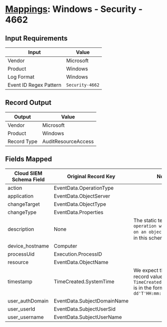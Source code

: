 # [Mappings](README.md): Windows - Security - 4662

## Input Requirements

|Input|Value|
|-----|-----|
|Vendor|Microsoft|
|Product|Windows|
|Log Format|Windows|
|Event ID Regex Pattern|`Security-4662`|

## Record Output

|Output|Value|
|------|-----|
|Vendor|Microsoft|
|Product|Windows|
|Record Type|AuditResourceAccess|

## Fields Mapped

|Cloud SIEM Schema Field|Original Record Key|Notes|
|-----------------------|-------------------|-----|
|action|EventData.OperationType||
|application|EventData.ObjectServer||
|changeTarget|EventData.ObjectType||
|changeType|EventData.Properties||
|description|None|The static text `An operation was performed on an object` is populated in this schema field.|
|device_hostname|Computer||
|processUid|Execution.ProcessID||
|resource|EventData.ObjectName||
|timestamp|TimeCreated.SystemTime|We expect the orginal record value of `TimeCreated.SystemTime` is in the format `yyyy-MM-dd'T'HH:mm:ss.SSSSSSSSSZ`|
|user_authDomain|EventData.SubjectDomainName||
|user_userId|EventData.SubjectUserSid||
|user_username|EventData.SubjectUserName||

